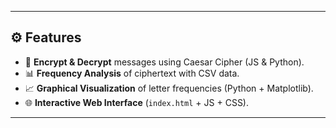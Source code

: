 
---

## ⚙️ Features

- 🔐 **Encrypt & Decrypt** messages using Caesar Cipher (JS & Python).
- 📊 **Frequency Analysis** of ciphertext with CSV data.
- 📈 **Graphical Visualization** of letter frequencies (Python + Matplotlib).
- 🌐 **Interactive Web Interface** (`index.html` + JS + CSS).

---

